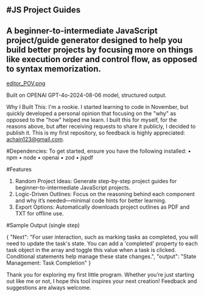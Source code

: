 #JS Project Guides
---
A beginner-to-intermediate JavaScript project/guide generator designed to help you build better projects by focusing more on things like execution order and control flow, as opposed to syntax memorization.
---
[editor_POV.png](https://github.com/adamchain/js-via-first-principles/blob/main/editor_screenshot.png)

Built on OPENAI GPT-4o-2024-08-06 model, structured output.

Why I Built This: I'm a rookie. I started learning to code in November, but quickly developed a personal opinion that focusing on the "why" as opposed to the "how" helped me learn. 
I built this for myself, for the reasons above, but after receiving requests to share it publicly, I decided to publish it.
This is my first repository, so feedback is highly appreciated: achain123@gmail.com.


#Dependencies:
To get started, ensure you have the following installed:
	•	npm
	•	node
	•	openai
	•	zod
	•	jspdf

#Features
1. Random Project Ideas: Generate step-by-step project guides for beginner-to-intermediate JavaScript projects.
2. Logic-Driven Outlines: Focus on the reasoning behind each component and why it’s needed—minimal code hints for better learning.
3. Export Options: Automatically downloads project outlines as PDF and TXT for offline use.

#Sample Output (single step)

{
  "Next": "For user interaction, such as marking tasks as completed, you will need to update the task's state. You can add a 'completed' property to each task object in the array and toggle this value when a task is clicked. Conditional statements help manage these state changes.",
  "output": "State Management: Task Completion"
}

Thank you for exploring my first little program. Whether you’re just starting out like me or not, I hope this tool inspires your next creation! Feedback and suggestions are always welcome.
